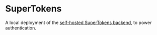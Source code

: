 # SuperTokens

A local deployment of the [self-hosted SuperTokens backend](https://supertokens.com/use-oss), to power authentication.
